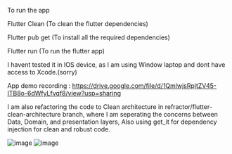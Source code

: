 To run the app

Flutter Clean (To clean the flutter dependencies)

Flutter pub get (To install all the required dependencies)

Flutter run (To run the flutter app)


I havent tested it in IOS device, as I am using Window laptop and dont have access to Xcode.(sorry)

App demo recording : https://drive.google.com/file/d/1QmlwjsRpjtZV45-ITB8o-6dWfyLfvqf8/view?usp=sharing

I am also refactoring the code to Clean architecture in refractor/flutter-clean-architecture branch, where I am seperating the concerns between Data, Domain, and presentation layers, Also using get_it for dependency injection for clean and robust code.

![image](https://github.com/user-attachments/assets/af37a4df-98ef-49f1-883e-87cbbd37a5b5) ![image](https://github.com/user-attachments/assets/1721c2ba-982c-4bd1-ae92-6ced82973c81)






